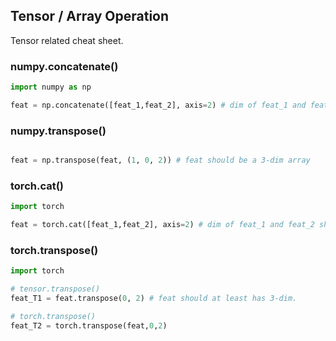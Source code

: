 ## Tensor / Array Operation

Tensor related cheat sheet.

### numpy.concatenate()
```python
import numpy as np

feat = np.concatenate([feat_1,feat_2], axis=2) # dim of feat_1 and feat_2 should be same.
```

### numpy.transpose()
```python

feat = np.transpose(feat, (1, 0, 2)) # feat should be a 3-dim array
```

### torch.cat()
```python
import torch

feat = torch.cat([feat_1,feat_2], axis=2) # dim of feat_1 and feat_2 should be same.
```

### torch.transpose()
```python
import torch

# tensor.transpose()
feat_T1 = feat.transpose(0, 2) # feat should at least has 3-dim.

# torch.transpose()
feat_T2 = torch.transpose(feat,0,2)
```
